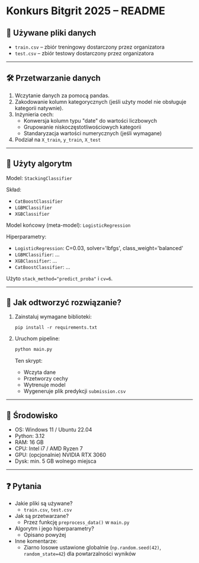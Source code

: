 # Konkurs Bitgrit 2025 – README

## 📁 Używane pliki danych

- `train.csv` – zbiór treningowy dostarczony przez organizatora
- `test.csv` – zbiór testowy dostarczony przez organizatora

---

## 🛠️ Przetwarzanie danych

1. Wczytanie danych za pomocą pandas.
2. Zakodowanie kolumn kategorycznych (jeśli użyty model nie obsługuje kategorii natywnie).
3. Inżynieria cech:
   - Konwersja kolumn typu "date" do wartości liczbowych
   - Grupowanie niskoczęstotliwościowych kategorii
   - Standaryzacja wartości numerycznych (jeśli wymagane)
4. Podział na `X_train`, `y_train`, `X_test`

---

## 🧠 Użyty algorytm

Model: `StackingClassifier`

Skład:
- `CatBoostClassifier`
- `LGBMClassifier`
- `XGBClassifier`

Model końcowy (meta-model): `LogisticRegression`

Hiperparametry:
- `LogisticRegression`: C=0.03, solver='lbfgs', class_weight='balanced'
- `LGBMClassifier`: ...
- `XGBClassifier`: ...
- `CatBoostClassifier`: ...

Użyto `stack_method="predict_proba"` i `cv=6`.

---

## 🔁 Jak odtworzyć rozwiązanie?

1. Zainstaluj wymagane biblioteki:
   ```
   pip install -r requirements.txt
   ```

2. Uruchom pipeline:
   ```bash
   python main.py
   ```

   Ten skrypt:
   - Wczyta dane
   - Przetworzy cechy
   - Wytrenuje model
   - Wygeneruje plik predykcji `submission.csv`

---

## 🧪 Środowisko

- OS: Windows 11 / Ubuntu 22.04
- Python: 3.12
- RAM: 16 GB
- CPU: Intel i7 / AMD Ryzen 7
- GPU: (opcjonalnie) NVIDIA RTX 3060
- Dysk: min. 5 GB wolnego miejsca

---

## ❓ Pytania

- Jakie pliki są używane?
  - `train.csv`, `test.csv`
- Jak są przetwarzane?
  - Przez funkcję `preprocess_data()` w `main.py`
- Algorytm i jego hiperparametry?
  - Opisano powyżej
- Inne komentarze:
  - Ziarno losowe ustawione globalnie (`np.random.seed(42)`, `random_state=42`) dla powtarzalności wyników